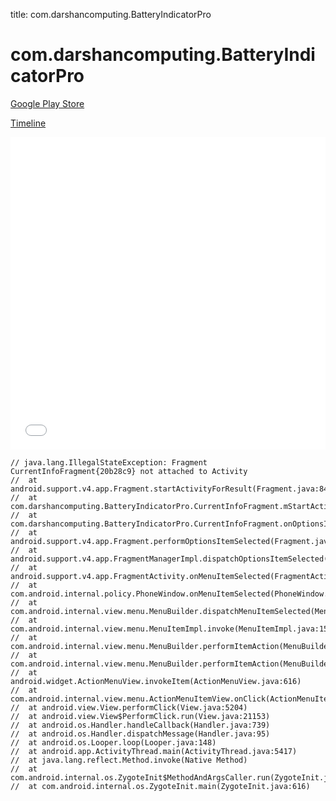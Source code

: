 title: com.darshancomputing.BatteryIndicatorPro

# com.darshancomputing.BatteryIndicatorPro

[Google Play Store](https://play.google.com/store/apps/details?id=com.darshancomputing.BatteryIndicatorPro)

[Timeline](./vis-timeline.html)

<iframe src="./vis-timeline.html" width="100%" height="500px" style="border:none;"></iframe>

```
// java.lang.IllegalStateException: Fragment CurrentInfoFragment{20b28c9} not attached to Activity
// 	at android.support.v4.app.Fragment.startActivityForResult(Fragment.java:847)
// 	at com.darshancomputing.BatteryIndicatorPro.CurrentInfoFragment.mStartActivity(CurrentInfoFragment.java:453)
// 	at com.darshancomputing.BatteryIndicatorPro.CurrentInfoFragment.onOptionsItemSelected(CurrentInfoFragment.java:262)
// 	at android.support.v4.app.Fragment.performOptionsItemSelected(Fragment.java:1568)
// 	at android.support.v4.app.FragmentManagerImpl.dispatchOptionsItemSelected(FragmentManager.java:1978)
// 	at android.support.v4.app.FragmentActivity.onMenuItemSelected(FragmentActivity.java:367)
// 	at com.android.internal.policy.PhoneWindow.onMenuItemSelected(PhoneWindow.java:1151)
// 	at com.android.internal.view.menu.MenuBuilder.dispatchMenuItemSelected(MenuBuilder.java:761)
// 	at com.android.internal.view.menu.MenuItemImpl.invoke(MenuItemImpl.java:152)
// 	at com.android.internal.view.menu.MenuBuilder.performItemAction(MenuBuilder.java:904)
// 	at com.android.internal.view.menu.MenuBuilder.performItemAction(MenuBuilder.java:894)
// 	at android.widget.ActionMenuView.invokeItem(ActionMenuView.java:616)
// 	at com.android.internal.view.menu.ActionMenuItemView.onClick(ActionMenuItemView.java:141)
// 	at android.view.View.performClick(View.java:5204)
// 	at android.view.View$PerformClick.run(View.java:21153)
// 	at android.os.Handler.handleCallback(Handler.java:739)
// 	at android.os.Handler.dispatchMessage(Handler.java:95)
// 	at android.os.Looper.loop(Looper.java:148)
// 	at android.app.ActivityThread.main(ActivityThread.java:5417)
// 	at java.lang.reflect.Method.invoke(Native Method)
// 	at com.android.internal.os.ZygoteInit$MethodAndArgsCaller.run(ZygoteInit.java:726)
// 	at com.android.internal.os.ZygoteInit.main(ZygoteInit.java:616)

```



